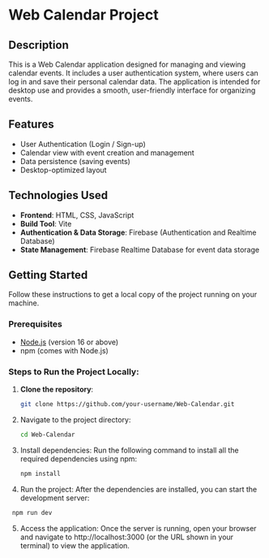 # Web Calendar Project

## Description
This is a Web Calendar application designed for managing and viewing calendar events. It includes a user authentication system, where users can log in and save their personal calendar data. The application is intended for desktop use and provides a smooth, user-friendly interface for organizing events.

## Features
- User Authentication (Login / Sign-up)
- Calendar view with event creation and management
- Data persistence (saving events)
- Desktop-optimized layout

## Technologies Used
- **Frontend**: HTML, CSS, JavaScript
- **Build Tool**: Vite
- **Authentication & Data Storage**: Firebase (Authentication and Realtime Database)
- **State Management**: Firebase Realtime Database for event data storage

## Getting Started

Follow these instructions to get a local copy of the project running on your machine.

### Prerequisites
- [Node.js](https://nodejs.org/) (version 16 or above)
- npm (comes with Node.js)

### Steps to Run the Project Locally:

1. **Clone the repository**:
   ```bash
   git clone https://github.com/your-username/Web-Calendar.git

2. Navigate to the project directory:
   ```bash
   cd Web-Calendar

3. Install dependencies: Run the following command to install all the required dependencies using npm:
   ```bash  
   npm install

4. Run the project: After the dependencies are installed, you can start the development server:
  ```bash
   npm run dev 
```

5. Access the application: Once the server is running, open your browser and navigate to http://localhost:3000 (or the URL shown in your terminal) to view the application.


